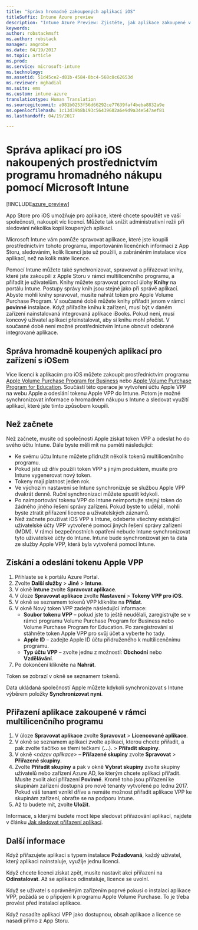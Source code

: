 ```yaml
---
title: "Správa hromadně zakoupených aplikací iOS"
titleSuffix: Intune Azure preview
description: "Intune Azure Preview: Zjistěte, jak aplikace zakoupené v rámci multilicenčního programu z App Storu pro iOS zařízení synchronizovat s Intune a jak následně spravovat a sledovat jejich používání."
keywords: 
author: robstackmsft
ms.author: robstack
manager: angrobe
ms.date: 04/19/2017
ms.topic: article
ms.prod: 
ms.service: microsoft-intune
ms.technology: 
ms.assetid: 51d45ce2-d81b-4584-8bc4-568c8c62653d
ms.reviewer: mghadial
ms.suite: ems
ms.custom: intune-azure
translationtype: Human Translation
ms.sourcegitcommit: a981b0253f56d66292ce77639faf4beba8832a9e
ms.openlocfilehash: 1c13d39b8b193c56439602a6e9d9a34e547aef81
ms.lasthandoff: 04/19/2017

---
```


# <a name="how-to-manage-ios-apps-you-purchased-through-a-volume-purchase-program-with-microsoft-intune"></a>Správa aplikací pro iOS nakoupených prostřednictvím programu hromadného nákupu pomocí Microsoft Intune


[!INCLUDE[azure_preview](../includes/azure_preview.md)]

App Store pro iOS umožňuje pro aplikace, které chcete spouštět ve vaší společnosti, nakoupit víc licencí. Můžete tak snížit administrativní režii při sledování několika kopií koupených aplikací.

Microsoft Intune vám pomůže spravovat aplikace, které jste koupili prostřednictvím tohoto programu, importováním licenčních informací z App Storu, sledováním, kolik licencí jste už použili, a zabráněním instalace více aplikací, než na kolik máte licence.

Pomocí Intune můžete také synchronizovat, spravovat a přiřazovat knihy, které jste zakoupili z Apple Storu v rámci multilicenčního programu, a přiřadit je uživatelům. Knihy můžete spravovat pomocí úlohy **Knihy** na portálu Intune. Postupy správy knih jsou stejné jako při správě aplikací.
Abyste mohli knihy spravovat, musíte nahrát token pro Apple Volume Purchase Program. V současné době můžete knihy přiřadit jenom v rámci **povinné** instalace.
Když přiřadíte knihu k zařízení, musí být v daném zařízení nainstalovaná integrovaná aplikace iBooks. Pokud není, musí koncový uživatel aplikaci přeinstalovat, aby si knihu mohl přečíst. V současné době není možné prostřednictvím Intune obnovit odebrané integrované aplikace.


## <a name="manage-volume-purchased-apps-for-ios-devices"></a>Správa hromadně koupených aplikací pro zařízení s iOSem
Více licencí k aplikacím pro iOS můžete zakoupit prostřednictvím programu [Apple Volume Purchase Program for Business](http://www.apple.com/business/vpp/) nebo [Apple Volume Purchase Program for Education](http://volume.itunes.apple.com/us/store). Součástí této operace je vytvoření účtu Apple VPP na webu Apple a odeslání tokenu Apple VPP do Intune.  Potom je možné synchronizovat informace o hromadném nákupu s Intune a sledovat využití aplikací, které jste tímto způsobem koupili.

## <a name="before-you-start"></a>Než začnete
Než začnete, musíte od společnosti Apple získat token VPP a odeslat ho do svého účtu Intune. Dále byste měli mít na paměti následující:

* Ke svému účtu Intune můžete přidružit několik tokenů multilicenčního programu.
* Pokud jste už dřív použili token VPP s jiným produktem, musíte pro Intune vygenerovat nový token.
* Tokeny mají platnost jeden rok.
* Ve výchozím nastavení se Intune synchronizuje se službou Apple VPP dvakrát denně. Ruční synchronizaci můžete spustit kdykoli.
* Po naimportování tokenu VPP do Intune neimportujte stejný token do žádného jiného řešení správy zařízení. Pokud byste to udělali, mohli byste ztratit přiřazení licence a uživatelských záznamů.
* Než začnete používat iOS VPP s Intune, odeberte všechny existující uživatelské účty VPP vytvořené pomocí jiných řešení správy zařízení (MDM). V rámci bezpečnostních opatření nebude Intune synchronizovat tyto uživatelské účty do Intune. Intune bude synchronizovat jen ta data ze služby Apple VPP, která byla vytvořená pomocí Intune.

## <a name="to-get-and-upload-an-apple-vpp-token"></a>Získání a odeslání tokenu Apple VPP

1. Přihlaste se k portálu Azure Portal.
2. Zvolte **Další služby** > **Jiné** > **Intune**.
3. V okně **Intune** zvolte **Spravovat aplikace**.
1.  V úloze **Spravovat aplikace** zvolte **Nastavení** > **Tokeny VPP pro iOS**.
2.  V okně se seznamem tokenů VPP klikněte na **Přidat**.
3.  V okně Nový token VPP zadejte následující informace:
    - **Soubor tokenu VPP** – pokud jste to ještě neudělali, zaregistrujte se v rámci programu Volume Purchase Program for Business nebo Volume Purchase Program for Education. Po zaregistrování si stáhněte token Apple VPP pro svůj účet a vyberte ho tady.
    - **Apple ID** – zadejte Apple ID účtu přidruženého k multilicenčnímu programu.
    - **Typ účtu VPP** – zvolte jednu z možností: **Obchodní** nebo **Vzdělávání**.
4. Po dokončení klikněte na **Nahrát**.

Token se zobrazí v okně se seznamem tokenů.


Data ukládaná společností Apple můžete kdykoli synchronizovat s Intune výběrem položky **Synchronizovat nyní**.

## <a name="to-assign-a-volume-purchased-app"></a>Přiřazení aplikace zakoupené v rámci multilicenčního programu

1. V úloze **Spravovat aplikace** zvolte **Spravovat** > **Licencované aplikace**.
2. V okně se seznamem aplikací zvolte aplikaci, kterou chcete přiřadit, a pak zvolte tlačítko se třemi tečkami (**...**). > **Přiřadit skupiny**.
3. V okně <*název aplikace*> – **Přiřazené skupiny** zvolte **Spravovat** > **Přiřazené skupiny**.
4. Zvolte **Přiřadit skupiny** a pak v okně **Vybrat skupiny** zvolte skupiny uživatelů nebo zařízení Azure AD, ke kterým chcete aplikaci přiřadit.
Musíte zvolit akci přiřazení **Povinné**. Kromě toho jsou přiřazení ke skupinám zařízení dostupná pro nové tenanty vytvořené po lednu 2017. Pokud váš tenant vznikl dříve a nemáte možnost přiřadit aplikace VPP ke skupinám zařízení, obraťte se na podporu Intune.
5. Až to budete mít, zvolte **Uložit**.

Informace, s kterými budete moct lépe sledovat přiřazování aplikací, najdete v článku [Jak sledovat přiřazení aplikací](monitor-apps.md).

## <a name="further-information"></a>Další informace

Když přiřazujete aplikaci s typem instalace **Požadovaná**, každý uživatel, který aplikaci nainstaluje, využije jednu licenci.

Když chcete licenci získat zpět, musíte nastavit akci přiřazení na **Odinstalovat**. Až se aplikace odinstaluje, licence se uvolní.

Když se uživatel s oprávněným zařízením poprvé pokusí o instalaci aplikace VPP, požádá se o připojení k programu Apple Volume Purchase. To je třeba provést před instalací aplikace.

Když nasadíte aplikaci VPP jako dostupnou, obsah aplikace a licence se nasadí přímo z App Storu.

